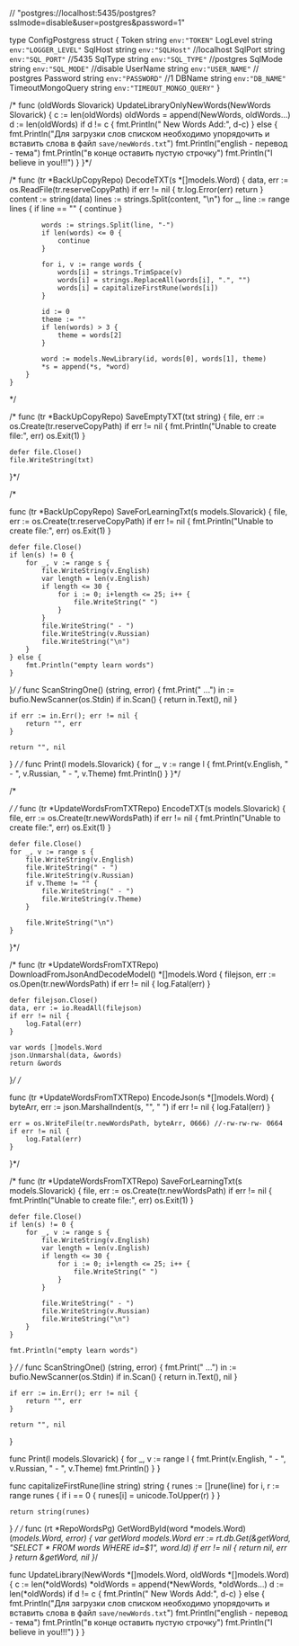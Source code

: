// "postgres://localhost:5435/postgres?sslmode=disable&user=postgres&password=1"

type ConfigPostgress struct {
	Token             string `env:"TOKEN"`
	LogLevel          string `env:"LOGGER_LEVEL"`
	SqlHost           string `env:"SQLHost"`   //localhost
	SqlPort           string `env:"SQL_PORT"`  //5435
	SqlType           string `env:"SQL_TYPE"`  //postgres
	SqlMode           string `env:"SQL_MODE"`  //disable
	UserName          string `env:"USER_NAME"` // postgres
	Password          string `env:"PASSWORD"`  //1
	DBName            string `env:"DB_NAME"`
	TimeoutMongoQuery string `env:"TIMEOUT_MONGO_QUERY"`
}

/*
func (oldWords Slovarick) UpdateLibraryOnlyNewWords(NewWords Slovarick) {
	c := len(oldWords)
	oldWords = append(NewWords, oldWords...)
	d := len(oldWords)
	if d != c {
		fmt.Println("                   New Words Add:", d-c)
	} else {
		fmt.Println("Для загрузки слов списком необходимо упорядочить и вставить слова в файл `save/newWords.txt`")
		fmt.Println("english - перевод - тема")
		fmt.Println("в конце оставить пустую строчку")
		fmt.Println("I believe in you!!!")
	}
}*/


/*
	func (tr *BackUpCopyRepo) DecodeTXT(s *[]models.Word) {
		data, err := os.ReadFile(tr.reserveCopyPath)
		if err != nil {
			tr.log.Error(err)
			return
		}
		content := string(data)
		lines := strings.Split(content, "\n")
		for _, line := range lines {
			if line == "" {
				continue
			}

			words := strings.Split(line, "-")
			if len(words) <= 0 {
				continue
			}

			for i, v := range words {
				words[i] = strings.TrimSpace(v)
				words[i] = strings.ReplaceAll(words[i], ".", "")
				words[i] = capitalizeFirstRune(words[i])
			}

			id := 0
			theme := ""
			if len(words) > 3 {
				theme = words[2]
			}

			word := models.NewLibrary(id, words[0], words[1], theme)
			*s = append(*s, *word)
		}
	}
*/

/*
func (tr *BackUpCopyRepo) SaveEmptyTXT(txt string) {
	file, err := os.Create(tr.reserveCopyPath)
	if err != nil {
		fmt.Println("Unable to create file:", err)
		os.Exit(1)
	}

	defer file.Close()
	file.WriteString(txt)
}*/

/*

func (tr *BackUpCopyRepo) SaveForLearningTxt(s models.Slovarick) {
	file, err := os.Create(tr.reserveCopyPath)
	if err != nil {
		fmt.Println("Unable to create file:", err)
		os.Exit(1)
	}

	defer file.Close()
	if len(s) != 0 {
		for _, v := range s {
			file.WriteString(v.English)
			var length = len(v.English)
			if length <= 30 {
				for i := 0; i+length <= 25; i++ {
					file.WriteString(" ")
				}
			}
			file.WriteString(" - ")
			file.WriteString(v.Russian)
			file.WriteString("\n")
		}
	} else {
		fmt.Println("empty learn words")
	}
}*/
/*
func ScanStringOne() (string, error) {
	fmt.Print("       ...")
	in := bufio.NewScanner(os.Stdin)
	if in.Scan() {
		return in.Text(), nil
	}

	if err := in.Err(); err != nil {
		return "", err
	}

	return "", nil
}
*/
/*
func Print(l models.Slovarick) {
	for _, v := range l {
		fmt.Print(v.English, " - ", v.Russian, " - ", v.Theme)
		fmt.Println()
	}
}*/

/*

 */
/*
func (tr *UpdateWordsFromTXTRepo) EncodeTXT(s models.Slovarick) {
	file, err := os.Create(tr.newWordsPath)
	if err != nil {
		fmt.Println("Unable to create file:", err)
		os.Exit(1)
	}

	defer file.Close()
	for _, v := range s {
		file.WriteString(v.English)
		file.WriteString(" - ")
		file.WriteString(v.Russian)
		if v.Theme != "" {
			file.WriteString(" - ")
			file.WriteString(v.Theme)
		}

		file.WriteString("\n")
	}
}*/

/*
func (tr *UpdateWordsFromTXTRepo) DownloadFromJsonAndDecodeModel() *[]models.Word {
	filejson, err := os.Open(tr.newWordsPath)
	if err != nil {
		log.Fatal(err)
	}

	defer filejson.Close()
	data, err := io.ReadAll(filejson)
	if err != nil {
		log.Fatal(err)
	}

	var words []models.Word
	json.Unmarshal(data, &words)
	return &words
}*/
/*

func (tr *UpdateWordsFromTXTRepo) EncodeJson(s *[]models.Word) {
	byteArr, err := json.MarshalIndent(s, "", "   ")
	if err != nil {
		log.Fatal(err)
	}

	err = os.WriteFile(tr.newWordsPath, byteArr, 0666) //-rw-rw-rw- 0664
	if err != nil {
		log.Fatal(err)
	}
}*/

/*
func (tr *UpdateWordsFromTXTRepo) SaveForLearningTxt(s models.Slovarick) {
	file, err := os.Create(tr.newWordsPath)
	if err != nil {
		fmt.Println("Unable to create file:", err)
		os.Exit(1)
	}

	defer file.Close()
	if len(s) != 0 {
		for _, v := range s {
			file.WriteString(v.English)
			var length = len(v.English)
			if length <= 30 {
				for i := 0; i+length <= 25; i++ {
					file.WriteString(" ")
				}
			}

			file.WriteString(" - ")
			file.WriteString(v.Russian)
			file.WriteString("\n")
		}
	}

	fmt.Println("empty learn words")
}
*/
/*
func ScanStringOne() (string, error) {
	fmt.Print("       ...")
	in := bufio.NewScanner(os.Stdin)
	if in.Scan() {
		return in.Text(), nil
	}

	if err := in.Err(); err != nil {
		return "", err
	}

	return "", nil
}

func Print(l models.Slovarick) {
	for _, v := range l {
		fmt.Print(v.English, " - ", v.Russian, " - ", v.Theme)
		fmt.Println()
	}
}

func capitalizeFirstRune(line string) string {
	runes := []rune(line)
	for i, r := range runes {
		if i == 0 {
			runes[i] = unicode.ToUpper(r)
		}
	}

	return string(runes)
}
*/
/*
func (rt *RepoWordsPg) GetWordById(word *models.Word) (*models.Word, error) {
	var getWord models.Word
	err := rt.db.Get(&getWord, "SELECT * FROM words WHERE id=$1", word.Id)
	if err != nil {
		return nil, err
	}
	return &getWord, nil
}*/


func UpdateLibrary(NewWords *[]models.Word, oldWords *[]models.Word) {
	c := len(*oldWords)
	*oldWords = append(*NewWords, *oldWords...)
	d := len(*oldWords)
	if d != c {
		fmt.Println("                   New Words Add:", d-c)
	} else {
		fmt.Println("Для загрузки слов списком необходимо упорядочить и вставить слова в файл `save/newWords.txt`")
		fmt.Println("english - перевод - тема")
		fmt.Println("в конце оставить пустую строчку")
		fmt.Println("I believe in you!!!")
	}
}